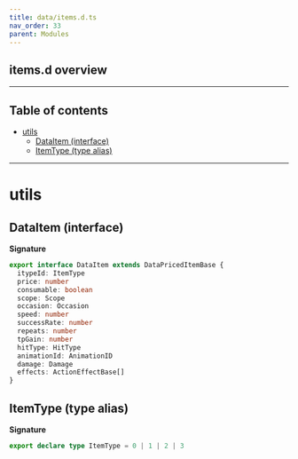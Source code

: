 ```yaml
---
title: data/items.d.ts
nav_order: 33
parent: Modules
---
```


## items.d overview

---

<h2 class="text-delta">Table of contents</h2>

- [utils](#utils)
  - [DataItem (interface)](#dataitem-interface)
  - [ItemType (type alias)](#itemtype-type-alias)

---

# utils

## DataItem (interface)

**Signature**

```ts
export interface DataItem extends DataPricedItemBase {
  itypeId: ItemType
  price: number
  consumable: boolean
  scope: Scope
  occasion: Occasion
  speed: number
  successRate: number
  repeats: number
  tpGain: number
  hitType: HitType
  animationId: AnimationID
  damage: Damage
  effects: ActionEffectBase[]
}
```

## ItemType (type alias)

**Signature**

```ts
export declare type ItemType = 0 | 1 | 2 | 3
```
